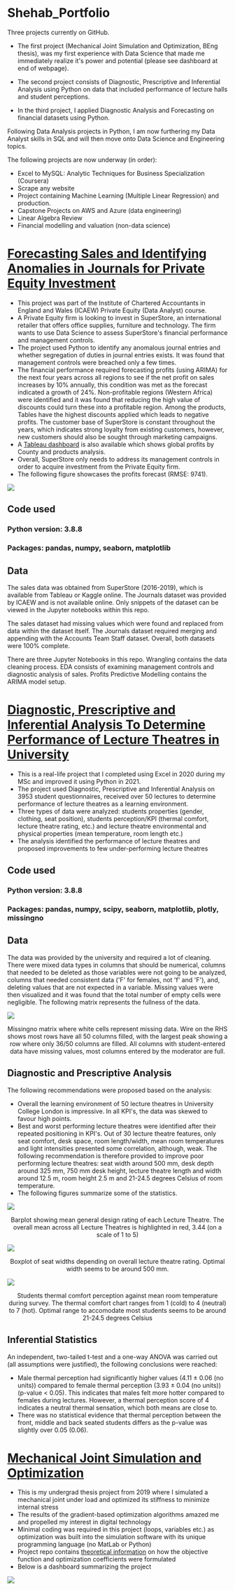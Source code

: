 # Shehab_Portfolio
Three projects currently on GitHub.

* The first project (Mechanical Joint Simulation and Optimization, BEng thesis), was my first experience with Data Science that made me immediately realize it's power and potential (please see dashboard at end of webpage). 

* The second project consists of Diagnostic, Prescriptive and Inferential Analysis using Python on data that included performance of lecture halls and student perceptions. 

* In the third project, I applied Diagnostic Analysis and Forecasting on financial datasets using Python. 

Following Data Analysis projects in Python, I am now furthering my Data Analyst skills in SQL and will then move onto Data Science and Engineering topics.

The following projects are now underway (in order): 

* Excel to MySQL: Analytic Techniques for Business Specialization (Coursera) 
* Scrape any website
* Project containing Machine Learning (Multiple Linear Regression) and production.
* Capstone Projects on AWS and Azure (data engineering)
* Linear Algebra Review
* Financial modelling and valuation (non-data science)

# [Forecasting Sales and Identifying Anomalies in Journals for Private Equity Investment](https://github.com/shehab-shahid/Forecasting_Sales_And_Identifying_Anomalies_In_Journals_For_Private_Equity_Invesment)

* This project was part of the Institute of Chartered Accountants in England and Wales (ICAEW) Private Equity (Data Analyst) course.
* A Private Equity firm is looking to invest in SuperStore, an international retailer that offers office supplies, furniture and technology. The firm wants to use Data Science to assess SuperStore's financial performance and management controls.
* The project used Python to identify any anomalous journal entries and whether segregation of duties in journal entries exists. It was found that management controls were breached only a few times.
* The financial performance required forecasting profits (using ARIMA) for the next four years across all regions to see if the net profit on sales increases by 10% annually, this condition was met as the forecast indicated a growth of 24%. Non-profitable regions (Western Africa) were identified and it was found that reducing the high value of discounts could turn these into a profitable region. Among the products, Tables have the highest discounts applied which leads to negative profits. The customer base of SuperStore is constant throughout the years, which indicates strong loyalty from existing customers, however, new customers should also be sought through marketing campaigns.
* A [Tableau dashboard](https://public.tableau.com/app/profile/shehab.shahid/viz/SuperStore_16453569346800/SuperStoreDashboard) is also available which shows global profits by County and products analysis.
* Overall, SuperStore only needs to address its management controls in order to acquire investment from the Private Equity firm.
* The following figure showcases the profits forecast (RMSE: 9741).

![](images/Profit_prediction.png)

## Code used

### Python version: 3.8.8
### Packages: pandas, numpy, seaborn, matplotlib

## Data
The sales data was obtained from SuperStore (2016-2019), which is available from Tableau or Kaggle online. The Journals dataset was provided by ICAEW and is not available online. Only snippets of the dataset can be viewed in the Jupyter notebooks within this repo.

The sales dataset had missing values which were found and replaced from data within the dataset itself. The Journals dataset required merging and appending with the Accounts Team Staff dataset. Overall, both datasets were 100% complete.

There are three Jupyter Notebooks in this repo. Wrangling contains the data cleaning process. EDA consists of examining management controls and diagnostic analysis of sales. Profits Predictive Modelling contains the ARIMA model setup.


# [Diagnostic, Prescriptive and Inferential Analysis To Determine Performance of Lecture Theatres in University](https://github.com/shehab-shahid/Diagnostic_and_Inferential_Analysis_To_Determine_Performance_of_Lecture_Theatres_in_University)

* This is a real-life project that I completed using Excel in 2020 during my MSc and improved it using Python in 2021.
* The project used Diagnostic, Prescriptive and Inferential Analysis on 3953 student questionnaires, received over 50 lectures to determine performance of lecture theatres as a learning environment. 
* Three types of data were analyzed: students properties (gender, clothing, seat position), students perception/KPI (thermal comfort, lecture theatre rating, etc.) and lecture theatre environmental and physical properties (mean temperature, room length etc.)
* The analysis identified the performance of lecture theatres and proposed improvements to few under-performing lecture theatres

## Code used

### Python version: 3.8.8
### Packages: pandas, numpy, scipy, seaborn, matplotlib, plotly, missingno

## Data

The data was provided by the university and required a lot of cleaning. 
There were mixed data types in columns that should be numerical, columns that needed to be deleted as those variables were not going to be analyzed, columns that needed consistent data ('F' for females, not 'f' and 'F'), and, deleting values that are not expected in a variable.
Missing values were then visualized and it was found that the total number of empty cells were negligible. The following matrix represents the fullness of the data.

![](images/dataset_missingvalues.png)
<p align="center">
Missingno matrix where white cells represent missing data. Wire on the RHS shows most rows have all 50 columns filled, with the largest peak showing a row where only 36/50 columns are filled. All columns with student-entered data have missing values, most columns entered by the moderator are full.
</p>

## Diagnostic and Prescriptive Analysis

The following recommendations were proposed based on the analysis:
* Overall the learning environment of 50 lecture theatres in University College London is impressive. In all KPI's, the data was skewed to favour high points.
* Best and worst performing lecture theatres were identified after their repeated positioning in KPI's. Out of 30 lecture theatre features, only seat comfort, desk space, room length/width, mean room temperatures and light intensities presented some correlation, although, weak. The following recommendation is therefore provided to improve poor performing lecture theatres: seat width around 500 mm, desk depth around 325 mm, 750 mm desk height, lecture theatre length and width around 12.5 m, room height 2.5 m and 21-24.5 degrees Celsius of room temperature.
* The following figures summarize some of the statistics.

![](images/LT_designKPI_barplot.png)
<p align="center">
Barplot showing mean general design rating of each Lecture Theatre. The overall mean across all Lecture Theatres is highlighted in red, 3.44 (on a scale of 1 to 5)
</p>

![](images/boxplot_seatwidth_LTtype.png)
<p align="center">
Boxplot of seat widths depending on overall lecture theatre rating. Optimal width seems to be around 500 mm.
</p>

![](images/bubbleplot_thermalcomfort_meantemp_new.png)
<p align="center">
Students thermal comfort perception against mean room temperature during survey. The thermal comfort chart ranges from 1 (cold) to 4 (neutral) to 7 (hot). Optimal range to accomodate most students seems to be around 21-24.5 degrees Celsius
</p>

## Inferential Statistics

An independent, two-tailed t-test and a one-way ANOVA was carried out (all assumptions were justified), the following conclusions were reached:
* Male thermal perception had significantly higher values (4.11 ± 0.06 (no units)) compared to female thermal perception (3.93 ± 0.04 (no units)) (p-value < 0.05). This indicates that males felt more hotter compared to females during lectures. However, a thermal perception score of 4 indicates a neutral thermal sensation, which both means are close to.
*  There was no statistical evidence that thermal perception between the front, middle and back seated students differs as the p-value was slightly over 0.05 (0.06).

# [Mechanical Joint Simulation and Optimization](https://github.com/shehab-shahid/Mechanical_Joint_Simulation_Optimization)
* This is my undergrad thesis project from 2019 where I simulated a mechanical joint under load and optimized its stiffness to minimize internal stress
* The results of the gradient-based optimization algorithms amazed me and propelled my interest in digital technology
* Minimal coding was required in this project (loops, variables etc.) as optimization was built into the simulation software with its unique programming language (no MatLab or Python)
* Project repo contains [theoretical information](https://github.com/shehab-shahid/Mechanical_Joint_Simulation_Optimization/blob/main/Brief_Application_Theory/Optimization_Condensed_Report.ipynb) on how the objective function and optimization coefficients were formulated
* Below is a dashboard summarizing the project

![](images/OptimizationDashboard.png)
